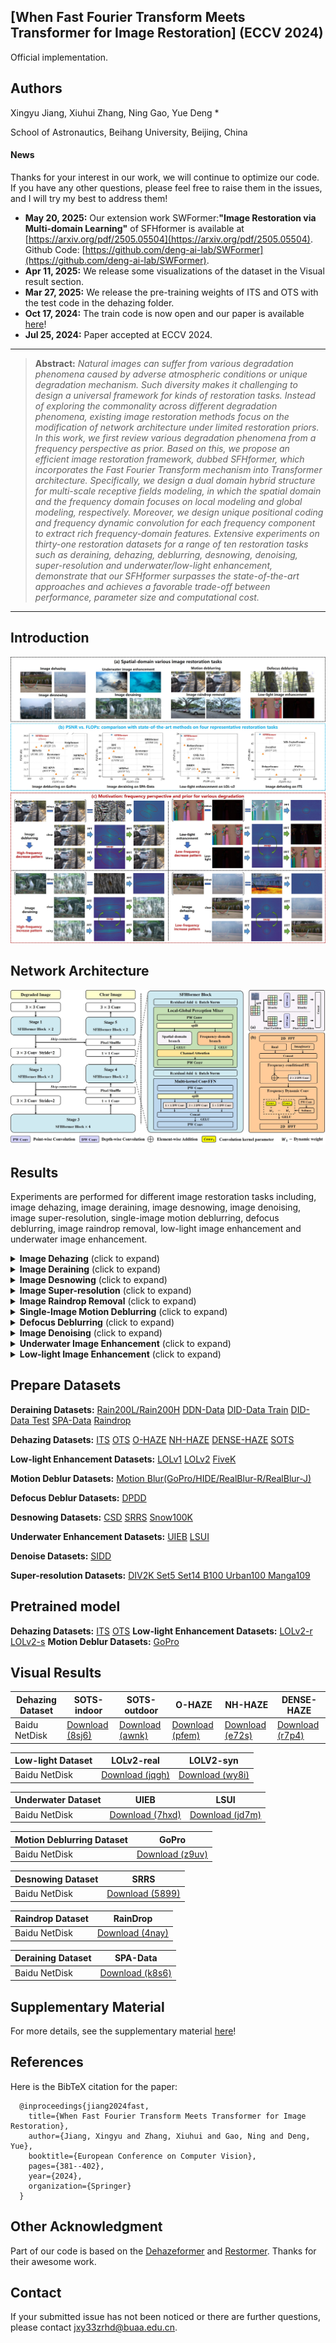 ## [When Fast Fourier Transform Meets Transformer for Image Restoration] (ECCV 2024)
 Official implementation.
 
## Authors
Xingyu Jiang, Xiuhui Zhang, Ning Gao, Yue Deng *

School of Astronautics, Beihang University, Beijing, China
 
#### News
Thanks for your interest in our work, we will continue to optimize our code. If you have any other questions, please feel free to raise them in the issues, and I will try my best to address them!
- **May 20, 2025:** Our extension work SWFormer:**"Image Restoration via Multi-domain Learning"** of SFHformer is available at [https://arxiv.org/pdf/2505.05504](https://arxiv.org/pdf/2505.05504). Github Code: [https://github.com/deng-ai-lab/SWFormer](https://github.com/deng-ai-lab/SWFormer).
- **Apr 11, 2025:** We release some visualizations of the dataset in the Visual result section. 
- **Mar 27, 2025:** We release the pre-training weights of ITS and OTS with the test code in the dehazing folder.
- **Oct 17, 2024:** The train code is now open and our paper is available [here](https://www.ecva.net/papers/eccv_2024/papers_ECCV/papers/06190.pdf)! 
- **Jul 25, 2024:** Paper accepted at ECCV 2024.

<hr />

> **Abstract:** *Natural images can suffer from various degradation phenomena caused by adverse atmospheric conditions or unique degradation mechanism. Such diversity makes it challenging to design a universal framework for kinds of restoration tasks. Instead of exploring the commonality across different degradation phenomena, existing image restoration methods focus on the modification of network architecture under limited restoration priors. In this work, we first review various degradation phenomena from a frequency perspective as prior. Based on this, we propose an efficient image restoration framework, dubbed SFHformer, which incorporates the Fast Fourier Transform mechanism into Transformer architecture. Specifically,  we design a dual domain hybrid structure for multi-scale receptive fields modeling, in which the spatial domain and the frequency domain focuses on local modeling and global modeling, respectively. Moreover, we design unique positional coding and frequency dynamic convolution for each frequency component to extract rich frequency-domain features. Extensive experiments on thirty-one restoration datasets for a range of ten restoration tasks such as deraining, dehazing, deblurring, desnowing, denoising, super-resolution and underwater/low-light enhancement, demonstrate that our SFHformer surpasses the state-of-the-art approaches and achieves a favorable trade-off between performance, parameter size and computational cost.* 
<hr />

## Introduction
<p align='center'>
<img src = "image/introduce.jpg"> 

## Network Architecture
<p align='center'>
<img src = "image/method.jpg"> 


## Results
Experiments are performed for different image restoration tasks including, image dehazing, image deraining, image desnowing, image denoising, image super-resolution, single-image motion deblurring, defocus deblurring, image raindrop removal, low-light image enhancement and underwater image enhancement. 

<details>
<summary><strong>Image Dehazing</strong> (click to expand) </summary>
<p align='center'>
<img src = "image/haze_result.png"> 
</details>

<details>
<summary><strong>Image Deraining</strong> (click to expand) </summary>
<p align='center'>
<img src = "image/rain_result.png"> 
</details>

<details>
<summary><strong>Image Desnowing</strong> (click to expand) </summary>
<p align='center'>
<img src = "image/snow.png"> 
</details>

<details>
<summary><strong>Image Super-resolution</strong> (click to expand) </summary>
<p align='center'>
<img src = "image/supp_super.png"> 
</details>

<details>
<summary><strong>Image Raindrop Removal</strong> (click to expand) </summary>
<p align='center'>
<img src = "image/raindrop.png"> 
</details>

<details>
<summary><strong>Single-Image Motion Deblurring</strong> (click to expand) </summary>
<p align="center">
<img src = "image/motion_deblur.png" >
</details>

<details>
<summary><strong>Defocus Deblurring</strong> (click to expand) </summary>
<p align="center">
<img src = "image/supp_defocus.png"> 
</details>


<details>
<summary><strong>Image Denoising</strong> (click to expand) </summary>
<p align="center">
<img src = "image/supp_noise.png"> 
</details>

<details>
<summary><strong>Underwater Image Enhancement</strong> (click to expand) </summary>
<p align="center">
<img src = "image/underwater_result.png"> 
</details>

<details>
<summary><strong>Low-light Image Enhancement</strong> (click to expand) </summary>
<p align="center">
<img src = "image/lowlight.png"> 
</details>

## Prepare Datasets

**Deraining Datasets:** <a href="https://pan.baidu.com/s/1OCaSuwQRgkpm3kU55Hef0Q?pwd=sakm">Rain200L/Rain200H</a> <a href="https://pan.baidu.com/s/1zknuXnv5MR6yhS0I8u2uZg?pwd=h8vv">DDN-Data</a> <a href="https://pan.baidu.com/s/1RsDzu_lS-l2_FxdUnBarOQ?pwd=vxgq">DID-Data Train</a> <a href="https://pan.baidu.com/s/1sJUb6iwxAWOcoBBLn0iuUA?pwd=6bpj">DID-Data Test</a> <a href="https://pan.baidu.com/s/1ESuLn9a9G0QRD22MLxDPxw?pwd=bnqh">SPA-Data</a> <a href="https://pan.baidu.com/s/1zztcAht2aQje4hHcDnGynQ?pwd=2y7d">Raindrop</a>

**Dehazing Datasets:** <a href="https://pan.baidu.com/s/11Pfl227viFijuw8jmAGcJw?pwd=m82m">ITS</a> <a href="https://pan.baidu.com/s/10N63st8dlzkGB5v-JjUULg?pwd=16ag">OTS</a> <a href="https://pan.baidu.com/s/1e8OG6aNgFSm9SHYQ2pvyuA?pwd=7xwn">O-HAZE</a> <a href="https://pan.baidu.com/s/1seuSmqRUAgC5zGXS9xtxPw?pwd=nyyt">NH-HAZE</a> <a href="https://pan.baidu.com/s/1hjysGvoVatWaY_FrmWeLmQ?pwd=xfu4">DENSE-HAZE</a> <a href="https://pan.baidu.com/s/1mcULooUYzGBRgqaEGFLQ0Q?pwd=779y">SOTS</a> 

**Low-light Enhancement Datasets:** <a href="https://pan.baidu.com/s/1ZF4zAN7TVrj2wXLH9SdbNA?pwd=9cph">LOLv1</a> <a href="https://pan.baidu.com/s/1qmwGK2MT1rRZqsiChQi7AA?pwd=ujep">LOLv2</a> <a href="https://pan.baidu.com/s/1ALZjmzbcyt1gF5ZS-49B5A?pwd=zhcq">FiveK</a>

**Motion Deblur Datasets:** <a href="https://pan.baidu.com/s/1ANXeNVc-sySlqgpOSaq9vQ?pwd=c5jc">Motion Blur(GoPro/HIDE/RealBlur-R/RealBlur-J)</a>

**Defocus Deblur Datasets:** <a href="https://pan.baidu.com/s/1x1PPGvtmPpsxLBZtsT0cMA?pwd=ttj8">DPDD</a> 

**Desnowing Datasets:** <a href="https://pan.baidu.com/s/1iUC3Y5Wn_rpy4P48x5hpVQ?pwd=352s">CSD</a> <a href="https://pan.baidu.com/s/14bGq_pvpUXv1k1wWJqZs4g?pwd=vcda">SRRS</a> <a href="https://pan.baidu.com/s/1TjR1VIn6MIqAD7UjguAmqg?pwd=4wi3">Snow100K</a> 

**Underwater Enhancement Datasets:** <a href="https://pan.baidu.com/s/1V2tSOFkUmPIVPCAgxu5dBA?pwd=r6tf">UIEB</a> <a href="https://pan.baidu.com/s/1R_vzgn927IEu0vUAubWI-w?pwd=w3u7">LSUI</a>

**Denoise Datasets:** <a href="https://pan.baidu.com/s/1DXDmcpFbEkYP-fpR7Vd8Bw?pwd=v1mj">SIDD</a>

**Super-resolution Datasets:** <a href="https://pan.baidu.com/s/10OaDk8DttGzHO6Bh9nnPFw?pwd=68gw">DIV2K Set5 Set14 B100 Urban100 Manga109</a>

## Pretrained model
**Dehazing Datasets:** <a href="https://pan.baidu.com/s/1lfoOJLyCREXFkLHPJZJ9kQ?pwd=1v1a">ITS</a> <a href="https://pan.baidu.com/s/1BCFiHWsdkxGKpFbk68IHIQ?pwd=iz2n">OTS</a>
**Low-light Enhancement Datasets:** <a href="https://pan.baidu.com/s/1_KU_VCdCBfnyG3_CsUSuBg?pwd=7w7a">LOLv2-r</a> <a href="https://pan.baidu.com/s/1685LqNiu_c09-b8p3g4BYg?pwd=mr89">LOLv2-s</a> 
**Motion Deblur Datasets:** <a href="https://pan.baidu.com/s/1iyefA_-GZwCy1xJnNtENBw?pwd=w3gj">GoPro</a>

## Visual Results
<table>
<thead>
  <tr>
    <th>Dehazing Dataset</th>
    <th>SOTS-indoor</th>
    <th>SOTS-outdoor</th>
    <th>O-HAZE</th>
    <th>NH-HAZE</th>
    <th>DENSE-HAZE</th>
  </tr>
</thead>
<tbody>
  <tr>
    <td>Baidu NetDisk</td>
    <td> <a href="https://pan.baidu.com/s/1w3GhWD5yAd8N_JsJoXBtXA?pwd=8sj6">Download (8sj6)</a>  </td>
    <td> <a href="https://pan.baidu.com/s/1A5B3hm39YrB51rvX3RWtVw?pwd=awnk">Download (awnk)</a>  </td>
    <td> <a href="https://pan.baidu.com/s/1OMJDVsJoh4zrlvDWlZ2FNA?pwd=pfem">Download (pfem)</a>  </td>
    <td> <a href="https://pan.baidu.com/s/1N75cBd3GIinW6NA_WxiRSg?pwd=e72s">Download (e72s)</a>  </td>
    <td> <a href="https://pan.baidu.com/s/1rYXZn0dytP_On0NIRUwbPQ?pwd=r7p4">Download (r7p4)</a>  </td>
  </tr>
</tbody>
</table>

<table>
<thead>
  <tr>
    <th>Low-light Dataset</th>
    <th>LOLv2-real</th>
    <th>LOLV2-syn</th>
  </tr>
</thead>
<tbody>
  <tr>
    <td>Baidu NetDisk</td>
    <td> <a href="https://pan.baidu.com/s/1PvmOpyZEfvZ3BFvJYqaMfw?pwd=jqgh">Download (jqgh)</a>  </td>
    <td> <a href="https://pan.baidu.com/s/1Ub4xxkVXft9cKw2dkR1Rgg?pwd=wy8i">Download (wy8i)</a>  </td>
  </tr>
</tbody>
</table>

<table>
<thead>
  <tr>
    <th>Underwater Dataset</th>
    <th>UIEB</th>
    <th>LSUI</th>
  </tr>
</thead>
<tbody>
  <tr>
    <td>Baidu NetDisk</td>
    <td> <a href="https://pan.baidu.com/s/1IyQF-Aa9nvsrcr-ZdRwR9w?pwd=7hxd">Download (7hxd)</a>  </td>
    <td> <a href="https://pan.baidu.com/s/1evcyc_FOq6LyVCGp7LyWTQ?pwd=jd7m">Download (jd7m)</a>  </td>
  </tr>
</tbody>
</table>

<table>
<thead>
  <tr>
    <th>Motion Deblurring Dataset</th>
    <th>GoPro</th>
  </tr>
</thead>
<tbody>
  <tr>
    <td>Baidu NetDisk</td>
    <td> <a href="https://pan.baidu.com/s/1QKJk9BTxP0GI5yyferFG5w?pwd=z9uv">Download (z9uv)</a>  </td>
  </tr>
</tbody>
</table>

<table>
<thead>
  <tr>
    <th>Desnowing Dataset</th>
    <th>SRRS</th>
  </tr>
</thead>
<tbody>
  <tr>
    <td>Baidu NetDisk</td>
    <td> <a href="https://pan.baidu.com/s/1MAAIIOjWW_5JhzqQfakR0A?pwd=5899">Download (5899)</a>  </td>
  </tr>
</tbody>
</table>

<table>
<thead>
  <tr>
    <th>Raindrop Dataset</th>
    <th>RainDrop</th>
  </tr>
</thead>
<tbody>
  <tr>
    <td>Baidu NetDisk</td>
    <td> <a href="https://pan.baidu.com/s/1jSGfmuNaPMXGweFEJO-D5g?pwd=4nay">Download (4nay)</a>  </td>
  </tr>
</tbody>
</table>

<table>
<thead>
  <tr>
    <th>Deraining Dataset</th>
    <th>SPA-Data</th>
  </tr>
</thead>
<tbody>
  <tr>
    <td>Baidu NetDisk</td>
    <td> <a href="https://pan.baidu.com/s/11BsZhTnOmJPpDlgzQuThJQ?pwd=k8s6">Download (k8s6)</a>  </td>
  </tr>
</tbody>
</table>

## Supplementary Material

For more details, see the supplementary material [here](https://static-content.springer.com/esm/chp%3A10.1007%2F978-3-031-72995-9_22/MediaObjects/635788_1_En_22_MOESM1_ESM.pdf)!

## References

Here is the BibTeX citation for the paper:

      @inproceedings{jiang2024fast,
        title={When Fast Fourier Transform Meets Transformer for Image Restoration},
        author={Jiang, Xingyu and Zhang, Xiuhui and Gao, Ning and Deng, Yue},
        booktitle={European Conference on Computer Vision},
        pages={381--402},
        year={2024},
        organization={Springer}
      }

## Other Acknowledgment

Part of our code is based on the [Dehazeformer](https://github.com/IDKiro/DehazeFormer) and [Restormer](https://github.com/swz30/Restormer).
Thanks for their awesome work.

## Contact

If your submitted issue has not been noticed or there are further questions, please contact jxy33zrhd@buaa.edu.cn.
